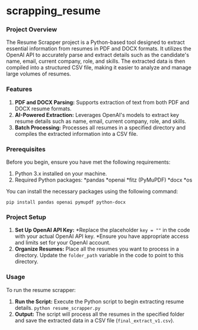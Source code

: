 # scrapping_resume

### Project Overview
The Resume Scrapper project is a Python-based tool designed to extract essential information from resumes in PDF and DOCX formats. It utilizes the OpenAI API to accurately parse and extract details such as the candidate's name, email, current company, role, and skills. The extracted data is then compiled into a structured CSV file, making it easier to analyze and manage large volumes of resumes.

### Features
1. **PDF and DOCX Parsing:** Supports extraction of text from both PDF and DOCX resume formats.
2. **AI-Powered Extraction:** Leverages OpenAI's models to extract key resume details such as name, email, current company, role, and skills.
3. **Batch Processing:** Processes all resumes in a specified directory and compiles the extracted information into a CSV file.

### Prerequisites
Before you begin, ensure you have met the following requirements:
1. Python 3.x installed on your machine.
2. Required Python packages:
    *pandas
    *openai
    *fitz (PyMuPDF)
    *docx
    *os

You can install the necessary packages using the following command:
```
pip install pandas openai pymupdf python-docx
```

### Project Setup
1. **Set Up OpenAI API Key:**
   *Replace the placeholder ```key = ""``` in the code with your actual OpenAI API key.
   *Ensure you have appropriate access and limits set for your OpenAI account.
2. **Organize Resumes:** Place all the resumes you want to process in a directory. Update the ```folder_path``` variable in the code to point to this directory.

### Usage
To run the resume scrapper:
  1. **Run the Script:** Execute the Python script to begin extracting resume details.
     ```python resume_scrapper.py```
  2. **Output:** The script will process all the resumes in the specified folder and save the extracted data in a CSV file (```final_extract_v1.csv```).



     
